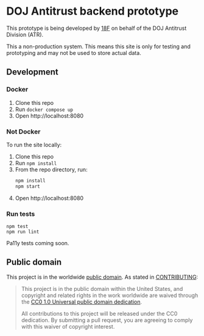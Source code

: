 # DOJ Antitrust backend prototype

This prototype is being developed by [18F](https://18f.gsa.gov/) on behalf of the DOJ Antitrust Division (ATR).

This a non-production system. This means this site is only for testing and prototyping and may not be used to store actual data.

## Development

### Docker

1. Clone this repo
2. Run `docker compose up`
3. Open http://localhost:8080

### Not Docker

To run the site locally:

1. Clone this repo
2. Run `npm install`
3. From the repo directory, run:
   ```sh
   npm install
   npm start
   ```
4. Open http://localhost:8080

### Run tests

```
npm test
npm run lint
```

Pa11y tests coming soon.

## Public domain

This project is in the worldwide [public domain](LICENSE.md). As stated in
[CONTRIBUTING](https://handbook.tts.gsa.gov/contributing/):

> This project is in the public domain within the United States, and copyright
> and related rights in the work worldwide are waived through the
> [CC0 1.0 Universal public domain dedication](https://creativecommons.org/publicdomain/zero/1.0/).
>
> All contributions to this project will be released under the CC0 dedication.
> By submitting a pull request, you are agreeing to comply with this waiver of
> copyright interest.
